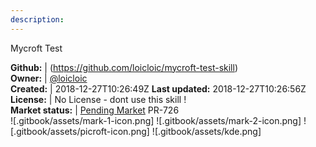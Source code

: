 ```yaml
---
description: 
---
```

Mycroft Test



**Github:** | (https://github.com/loicloic/mycroft-test-skill)  
**Owner:** | [@loicloic](https://github.com/loicloic)  
**Created:** | 2018-12-27T10:26:49Z  **Last updated:** 2018-12-27T10:26:56Z  
**License:** | No License - dont use this skill !  
**Market status:** | [Pending Market](https://market.mycroft.ai/skill/) PR-726  
 ![.gitbook/assets/mark-1-icon.png]  ![.gitbook/assets/mark-2-icon.png]  ![.gitbook/assets/picroft-icon.png]  ![.gitbook/assets/kde.png]  
